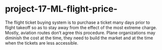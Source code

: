 # project-17-ML-flight-price-
The flight ticket buying system is to purchase a ticket many days prior to flight takeoff so as to stay away from the effect of the most extreme charge. Mostly, aviation routes don’t agree this procedure. Plane organizations may diminish the cost at the time, they need to build the market and at the time when the tickets are less accessible.
